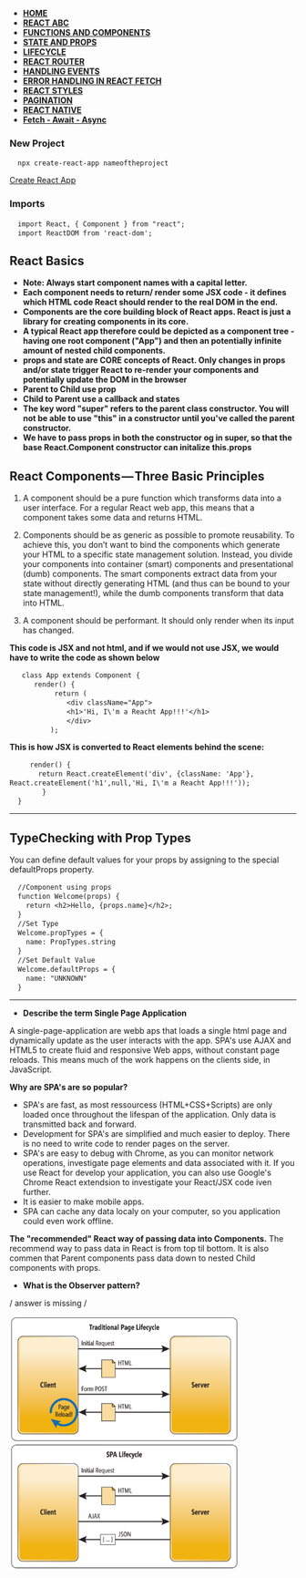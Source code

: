 * [**HOME**](../index.md)
* [**REACT ABC**](reactabc.md)  
* [**FUNCTIONS AND COMPONENTS**](functions.md)
* [**STATE AND PROPS**](stateandprops.md)
* [**LIFECYCLE**](lifecycle.md)
* [**REACT ROUTER**](reactrouter.md) 
* [**HANDLING EVENTS**](handlingevents.md)
* [**ERROR HANDLING IN REACT FETCH**](errorhandling.md)
* [**REACT STYLES**](reactstyle.md)
* [**PAGINATION**](pagination.md)
* [**REACT NATIVE**](reactnative.md)
* [**Fetch - Await - Async**](../javascript/promises.md)


### New Project

      npx create-react-app nameoftheproject
      
      
   <a href="https://github.com/facebook/create-react-app/blob/master/README.md" target="-blank">Create React App </a>


### Imports

      import React, { Component } from "react";
      import ReactDOM from 'react-dom';
            
      
## React Basics

* **Note: Always start component names with a capital letter.**
* **Each component needs to return/ render some JSX code - it defines which HTML code React should render to the real DOM in the end.**
* **Components are the core building block of React apps. React is just a library for creating components in its core.**
* **A typical React app therefore could be depicted as a component tree - having one root component ("App") and then an potentially infinite amount of nested child components.**
* **props  and state  are CORE concepts of React. Only changes in props and/or state trigger React to re-render your components and potentially update the DOM in the browser**
* **Parent to Child use prop**
* **Child to Parent use a callback and states**
* **The key word "super" refers to the parent class constructor. You will not be able to use "this" in a constructor until you've called the parent constructor.**
* **We have to pass props in both the constructor og in super, so that the base React.Component constructor can initalize this.props**


## React Components — Three Basic Principles


1. A component should be a pure function which transforms data into a user interface. For a regular React web app, this means that a component takes some data and returns HTML.
   
2. Components should be as generic as possible to promote reusability. To achieve this, you don’t want to bind the components which generate your HTML to a specific state management solution. Instead, you divide your components into container (smart) components and presentational (dumb) components. 
The smart components extract data from your state without directly generating HTML (and thus can be bound to your state management!), while the dumb components transform that data into HTML.

3. A component should be performant. It should only render when its input has changed.  
    
**This code is JSX and not html, and if we would not use JSX, we would have to write the code as shown below**
 
       class App extends Component {
          render() {
               return (
                  <div className="App">
                  <h1>'Hi, I\'m a Reacht App!!!'</h1>
                  </div>
              );
              
              
**This is how JSX is converted to React elements behind the scene:**

         render() {
           return React.createElement('div', {className: 'App'}, React.createElement('h1',null,'Hi, I\'m a Reacht App!!!'));
            }
      }
      
---

## TypeChecking with Prop Types
You can define default values for your props by assigning to the special defaultProps property.

      //Component using props
      function Welcome(props) {
        return <h2>Hello, {props.name}</h2>;
      }
      //Set Type
      Welcome.propTypes = {
        name: PropTypes.string
      }
      //Set Default Value
      Welcome.defaultProps = {
        name: "UNKNOWN"
      }

--- 

* **Describe the term Single Page Application**

A single-page-application are webb aps that loads a single html page and dynamically update as the user interacts with the app. SPA's use AJAX and HTML5 to create fluid and responsive Web apps, without constant page reloads. This means much of the work happens on the clients side, in JavaScript. 

**Why are SPA's are so popular?**

* SPA's are fast, as most ressourcess (HTML+CSS+Scripts) are only loaded once throughout the lifespan of the application. Only data is transmitted back and forward. 
* Development for SPA's are simplified and much easier to deploy. There is no need to write code to render pages on the server. 
* SPA's are easy to debug with Chrome, as you can monitor network operations, investigate page elements and data associated with it. If you use React for develop your application, you can also use Google's Chrome React extendsion to investigate your React/JSX code iven further.
* It is easier to make mobile apps.
* SPA can cache any data localy on your computer, so you application could even work offline.

**The "recommended" React way of passing data into Components.**
The recommend way to pass data in React is from top til bottom. It is also commen that Parent components pass data down to nested Child components with props.

* **What is the Observer pattern?**


/ answer is missing /

<img src="../images/spa.png" width="400"/>


    
    



